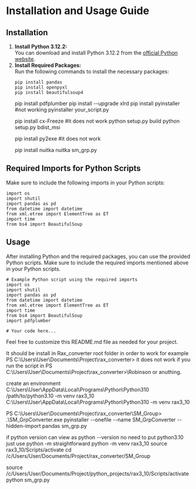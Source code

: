 <!DOCTYPE html>
<html lang="en">
<head>
    <meta charset="UTF-8">
    <meta name="viewport" content="width=device-width, initial-scale=1.0">
    <title>Installation and Usage Guide</title>
</head>
<body>

<h1>Installation and Usage Guide</h1>

<h2>Installation</h2>

<ol>
    <li>
        <strong>Install Python 3.12.2:</strong><br>
        You can download and install Python 3.12.2 from the <a href="https://www.python.org/downloads/">official Python website</a>.
    </li>
    <li>
        <strong>Install Required Packages:</strong><br>
        Run the following commands to install the necessary packages:
        <pre><code>pip install pandas
pip install openpyxl
pip install beautifulsoup4</code></pre>
pip install pdfplumber
pip install --upgrade xlrd
pip install pyinstaller #not working
pyinstaller your_script.py

pip install cx-Freeze #it does not work
python setup.py build
python setup.py bdist_msi




pip install py2exe #it does not work


pip install nuitka
nuitka sm_grp.py

</code></pre>
    </li>
</ol>

<h2>Required Imports for Python Scripts</h2>

<p>Make sure to include the following imports in your Python scripts:</p>

<pre><code>import os
import shutil
import pandas as pd
from datetime import datetime
from xml.etree import ElementTree as ET
import time
from bs4 import BeautifulSoup</code></pre>

<h2>Usage</h2>

<p>After installing Python and the required packages, you can use the provided Python scripts. Make sure to include the required imports mentioned above in your Python scripts.</p>

<pre><code># Example Python script using the required imports
import os
import shutil
import pandas as pd
from datetime import datetime
from xml.etree import ElementTree as ET
import time
from bs4 import BeautifulSoup
import pdfplumber

# Your code here...
</code></pre>

<p>Feel free to customize this README.md file as needed for your project.</p>

</body>
</html>


It should be install in Rax_converter root folder in order to work for example
PS C:\Users\User\Documents\Project\rax_converter>
it does not work if you run the script in PS C:\Users\User\Documents\Project\rax_converter>\Robinson or anuthing.


create an environment
C:\Users\User\AppData\Local\Programs\Python\Python310\
/path/to/python3.10 -m venv rax3_10
C:\Users\User\AppData\Local\Programs\Python\Python310 -m venv rax3_10

PS C:\Users\User\Documents\Project\rax_converter\SM_Group> .\SM_GrpConverter.exe
pyinstaller --onefile --name SM_GrpConverter --hidden-import pandas sm_grp.py


if python version can view as python --version no need to put python3.10 just use python -m straightforward
python -m venv rax3_10
source rax3_10/Scripts/activate
cd /c/Users/User/Documents/Project/rax_converter/SM_Group

source /c/Users/User/Documents/Project/python_projects/rax3_10/Scripts/activate
python sm_grp.py